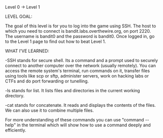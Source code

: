 Level 0 -> Level 1

LEVEL GOAL:

The goal of this level is for you to log into the game using SSH. The host to which you need to connect is bandit.labs.overthewire.org, on port 2220. The username is bandit0 and the password is bandit0. Once logged in, go to the Level 1 page to find out how to beat Level 1.

WHAT I'VE LEARNED:

-SSH stands for secure shell. 
Its a command and a prompt used to securely connect to another computer over the network (usually remotely). 
You can access the remote system's terminal, run commands on it, transfer files using tools like scp or sftp, administer servers, work on hacking labs or CTFs and do port forwarding or tunelling.

-ls stands for list. It lists files and directories in the current working directory.

-cat stands for concatenate. It reads and displays the contents of the files. We can also use it to combine multiple files.

For more understanding of these commands you can use "command --help" in the terminal which will show how to use a command deeply and efficiently.
